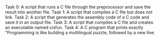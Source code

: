 Task 0: A script that runs a C file through the preprocessor and save the result into another file.
Task 1: A script that compiles a C file but does not link.
Task 2: A script that generates the assembly code of a C code and save it in an output file.
Task 3: A script that compiles a C file and creates an executable named cisfun.
Task 4: A C program that prints exactly "Programming is like building a multilingual puzzle, followed by a new line.
